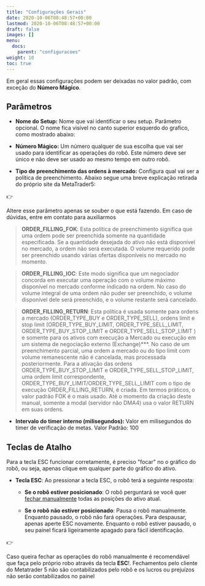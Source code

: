 ```yaml
---
title: "Configurações Gerais"
date: 2020-10-06T08:48:57+00:00
lastmod: 2020-10-06T08:48:57+00:00
draft: false
images: []
menu:
  docs:
    parent: "configuracoes"
weight: 10
toc: true
---
```


Em geral essas configurações podem ser deixadas no valor padrão, com exceção do **Número Mágico**.

## Parâmetros

- **Nome do Setup:** Nome que vai identificar o seu setup. Parâmetro opcional. O nome fica visível no canto superior esquerdo do grafico, como mostrado abaixo:

- **Número Mágico:** Um número qualquer de sua escolha que vai ser usado para identificar as operações do robô. Este número deve ser único e não deve ser usado ao mesmo tempo em outro robô.

- **Tipo de preenchimento das ordens à mercado:** Configura qual vai ser a política de preenchimento. Abaixo segue uma breve explicação retirada do próprio site da MetaTrader5:

<div class="alert alert-warning d-flex" role="alert">
    <div class="flex-shrink-1 alert-icon">👉</div>
    <p>Altere esse parâmetro apenas se souber o que está fazendo. Em caso de dúvidas, entre em contato para auxiliarmos</p>
</div>

> **ORDER_FILLING_FOK**: Esta política de preenchimento significa que uma ordem pode ser preenchida somente na quantidade especificada. Se a quantidade desejada do ativo não está disponível no mercado, a ordem não será executada. O volume requerido pode ser preenchido usando várias ofertas disponíveis no mercado no momento.


> **ORDER_FILLING_IOC**: Este modo significa que um negociador concorda em executar uma operação com o volume máximo disponível no mercado conforme indicado na ordem. No caso do volume integral de uma ordem não puder ser preenchido, o volume disponível dele será preenchido, e o volume restante será cancelado.

> **ORDER_FILLING_RETURN**: Esta política é usada somente para ordens a mercado (ORDER_TYPE_BUY e ORDER_TYPE_SELL), ordens limit e stop limit (ORDER_TYPE_BUY_LIMIT, ORDER_TYPE_SELL_LIMIT, ORDER_TYPE_BUY_STOP_LIMIT e ORDER_TYPE_SELL_STOP_LIMIT ) e somente para os ativos com execução a Mercado ou execução em um sistema de negociação externo (Exchange)***. No caso de um preenchimento parcial, uma ordem a mercado ou do tipo limit com volume remanescente não é cancelada, mas processada posteriormente.
Para a ativação das ordens ORDER_TYPE_BUY_STOP_LIMIT e ORDER_TYPE_SELL_STOP_LIMIT, uma ordem limit correspondente, ORDER_TYPE_BUY_LIMIT/ORDER_TYPE_SELL_LIMIT com o tipo de execução ORDER_FILLING_RETURN, é criada.
Em termos práticos, o valor padrão FOK é o mais usado. Até o momento da criação deste manual, somente a modal (servidor não DMA4) usa o valor RETURN em suas ordens.

- **Intervalo do timer interno (milisegundos):** Valor em milisegundos do timer de verificação de metas. Valor Padrão: 100

## Teclas de Atalho

Para a tecla ESC funcionar corretamente, é preciso "focar" no o gráfico do robô, ou seja, apenas clique em qualquer parte do gráfico do ativo.

- **Tecla ESC**: Ao pressionar a tecla ESC, o robô terá a seguinte resposta:

	- **Se o robô estiver posicionado**: O robô perguntará se você quer <ins>fechar manualmente</ins> todas as posições do ativo atual.

	- **Se o robô não estiver posicionado**: Pausa o robô manualmente. Enquanto pausado, o robô não fará operações. Para despausar, apenas aperte ESC novamente. Enquanto o robô estiver pausado, o seu painel ficará ligeiramente apagado para fácil identificação.

<div class="alert alert-warning d-flex" role="alert">
    <div class="flex-shrink-1 alert-icon">👉</div>
    <p>Caso queira fechar as operações do robô manualmente é recomendável que faça pelo próprio robo através da tecla <b>ESC</b>!. Fechamentos pelo cliente do Metatrader 5 não são contabilizados pelo robô e os lucros ou prejuízos não serão contabilizados no painel </p>
</div>